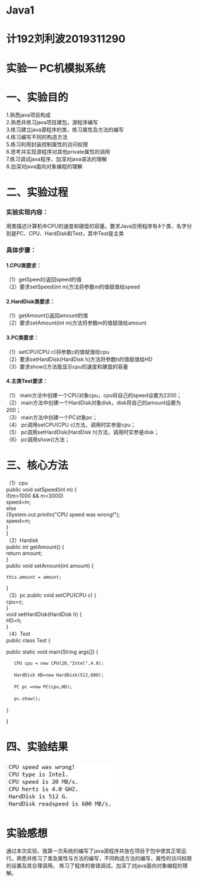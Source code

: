 # Java1
# 计192刘利波2019311290
# 实验一 PC机模拟系统
# 一、实验目的
1.熟悉java项目构成  
2.熟悉并练习java项目建包，源程序编写  
3.练习建立java源程序的类，练习属性及方法的编写  
4.练习编写不同的构造方法  
5.练习利用封装控制属性的访问权限  
6.思考并实现源程序对其他private属性的调用  
7.练习调试java程序，加深对java语法的理解  
8.加深对java面向对象编程的理解  
# 二、实验过程
### 实验实现内容：
用类描述计算机中CPU的速度和硬盘的容量。要求Java应用程序有4个类，名字分别是PC、CPU、HardDisk和Test，其中Test是主类
### 具体步骤：
#### 1.CPU类要求：   
（1）getSpeed()返回speed的值  
（2）要求setSpeed(int m)方法将参数m的值赋值给speed    
#### 2.HardDisk类要求：
（1）getAmount()返回amount的值    
（2）要求setAmount(int m)方法将参数m的值赋值给amount  
#### 3.PC类要求：
（1）setCPU(CPU c)将参数c的值赋值给cpu  
（2）要求setHardDisk(HardDisk h)方法将参数h的值赋值给HD  
（3）要求show()方法能显示cpu的速度和硬盘的容量  
#### 4.主类Test要求：
（1） main方法中创建一个CPU对象cpu，cpu将自己的speed设置为2200；   
（2） main方法中创建一个HardDisk对象disk，disk将自己的amount设置为200；   
（3） main方法中创建一个PC对象pc；   
（4） pc调用setCPU(CPU c)方法，调用时实参是cpu；   
（5） pc调用setHardDisk(HardDisk h)方法，调用时实参是disk；  
（6） pc调用show()方法；  
# 三、核心方法
（1）cpu  
public void setSpeed(int m) {  
	if(m>1000 && m<3000)  
	speed=m;  
    else   
    	{System.out.println("CPU speed was wrong!");  
    	speed=m;  
    	}  
}  
（2）Hardisk  
public int getAmount() {  
	return amount;  
}  
public void setAmount(int amount) {  

    this.amount = amount;  

 }  
 （3）pc 
 public void setCPU(CPU c) {  
	cpu=c;  
}  
void setHardDisk(HardDisk h) {  
	HD=h;  
}  
（4）Test  
public class Test {  

   public static void main(String args[]) {  

       CPU cpu = new CPU(20,"Intel",4.0);  

       HardDisk HD=new HardDisk(512,600);  

       PC pc =new PC(cpu,HD);  

       pc.show();  

    }  

}  
# 四、实验结果
## ![实验结果截图](https://github.com/bobo848/Java1/blob/main/%E5%AE%9E%E9%AA%8C2%E8%BF%90%E8%A1%8C%E7%BB%93%E6%9E%9C%E6%88%AA%E5%9B%BE.JPG)
# 实验感想
通过本次实验，我第一次系统的编写了java源程序并放在项目于包中使其正常运行。熟悉并练习了类及属性与方法的编写，不同构造方法的编写，属性的访问权限的设置及其合理调用。
练习了程序的查错调试。加深了对java面向对象编程的理解。
 
 
 
 
 
 
 
 
 
 
 
